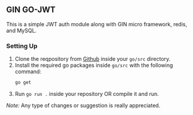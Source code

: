 ## GIN GO-JWT

This is a simple JWT auth module along with GIN micro framework, redis, and MySQL.

### Setting Up

1. Clone the reqpository from [Github](https://github.com/hussain2y2/gin-jwt) inside your `go/src` directory.
2. Install the required go packages inside `go/src` with the following command:
   ```bash
   go get
   ```
3. Run `go run .` inside your repository OR compile it and run.

*Note:* Any type of changes or suggestion is really appreciated.

